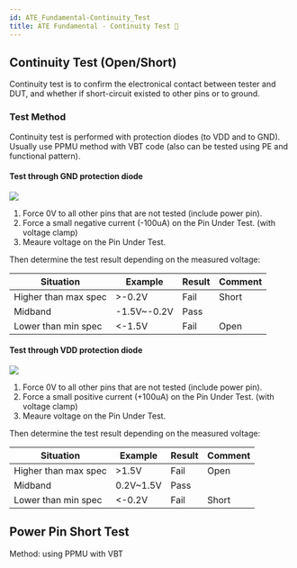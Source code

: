 ```yaml
---
id: ATE_Fundamental-Continuity_Test
title: ATE Fundamental - Continuity Test 🚧
---
```


## Continuity Test (Open/Short)

Continuity test is to confirm the electronical contact between tester and DUT, and whether if short-circuit existed to other pins or to ground.

### Test Method

Continuity test is performed with protection diodes (to VDD and to GND). Usually use PPMU method with VBT code (also can be tested using PE and functional pattern).

#### Test through GND protection diode

![](https://cos.wiki-power.com/img/20220909003924.png)

1. Force 0V to all other pins that are not tested (include power pin).
2. Force a small negative current (-100uA) on the Pin Under Test. (with voltage clamp)
3. Meaure voltage on the Pin Under Test.

Then determine the test result depending on the measured voltage:

| Situation            | Example     | Result | Comment |
| -------------------- | ----------- | ------ | ------- |
| Higher than max spec | >-0.2V      | Fail   | Short   |
| Midband              | -1.5V~-0.2V | Pass   |         |
| Lower than min spec  | <-1.5V      | Fail   | Open    |

#### Test through VDD protection diode

![](https://cos.wiki-power.com/img/20220909004139.png)

1. Force 0V to all other pins that are not tested (include power pin).
2. Force a small positive current (+100uA) on the Pin Under Test. (with voltage clamp)
3. Meaure voltage on the Pin Under Test.

Then determine the test result depending on the measured voltage:

| Situation            | Example   | Result | Comment |
| -------------------- | --------- | ------ | ------- |
| Higher than max spec | >1.5V     | Fail   | Open    |
| Midband              | 0.2V~1.5V | Pass   |         |
| Lower than min spec  | <-0.2V    | Fail   | Short   |

## Power Pin Short Test

Method: using PPMU with VBT

